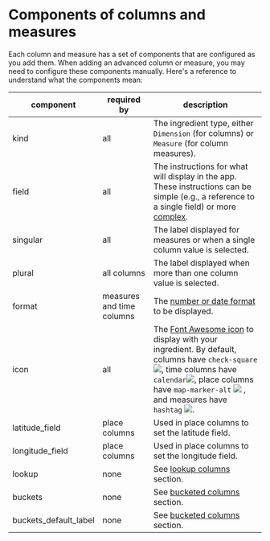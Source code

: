 # Components of columns and measures

Each column and measure has a set of components that are configured as you add them. When adding an advanced column or measure, you may need to configure these components manually. Here's a reference to understand what the components mean:

| component               | required by               | description                                                                                                                                                                                                                                                                                                                                                                                                                                            |
| ----------------------- | ------------------------- | ------------------------------------------------------------------------------------------------------------------------------------------------------------------------------------------------------------------------------------------------------------------------------------------------------------------------------------------------------------------------------------------------------------------------------------------------------ |
| kind                    | all                       | The ingredient type, either `Dimension` (for columns) or `Measure` (for column measures).                                                                                                                                                                                                                                                                                                                                                              |
| field                   | all                       | The instructions for what will display in the app. These instructions can be simple (e.g., a reference to a single field) or more [complex](../advanced-ingredients/).                                                                                                                                                                                                                                                                                 |
| singular                | all                       | The label displayed for measures or when a single column value is selected.                                                                                                                                                                                                                                                                                                                                                                            |
| plural                  | all columns               | The label displayed when more than one column value is selected.                                                                                                                                                                                                                                                                                                                                                                                       |
| format                  | measures and time columns | The [number or date format](ingredient-formats.md) to be displayed.                                                                                                                                                                                                                                                                                                                                                                                    |
| icon                    | all                       | The [Font Awesome icon](https://fontawesome.com/icons?d=gallery) to display with your ingredient. By default, columns have `check-square`![](../../../.gitbook/assets/check-square-solid.svg), time columns have `calendar`![](../../../.gitbook/assets/calendar-solid.svg), place columns have `map-marker-alt` ![](../../../.gitbook/assets/map-marker-alt-solid.svg) , and measures have `hashtag` ![](../../../.gitbook/assets/hashtag-solid.svg). |
| latitude\_field         | place columns             | Used in place columns to set the latitude field.                                                                                                                                                                                                                                                                                                                                                                                                       |
| longitude\_field        | place columns             | Used in place columns to set the longitude field.                                                                                                                                                                                                                                                                                                                                                                                                      |
| lookup                  | none                      | See [lookup columns](../advanced-ingredients/lookup-dimensions.md) section.                                                                                                                                                                                                                                                                                                                                                                            |
| buckets                 | none                      | See [bucketed columns](../advanced-ingredients/bucketed-dimensions.md) section.                                                                                                                                                                                                                                                                                                                                                                        |
| buckets\_default\_label | none                      | See [bucketed columns](../advanced-ingredients/bucketed-dimensions.md) section.                                                                                                                                                                                                                                                                                                                                                                        |

